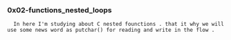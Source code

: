 ### 0x02-functions_nested_loops


      In here I'm studying about C nested founctions . that it why we will use some news word as putchar() for reading and write in the flow .
